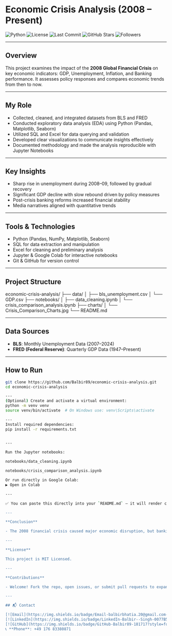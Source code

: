 # Economic Crisis Analysis (2008 – Present)

![Python](https://img.shields.io/badge/python-3.8-blue)
![License](https://img.shields.io/badge/license-MIT-green)
![Last Commit](https://img.shields.io/github/last-commit/Balbir89/economic-crisis-analysis)
![GitHub Stars](https://img.shields.io/github/stars/Balbir89/economic-crisis-analysis?style=social)
![Followers](https://img.shields.io/github/followers/Balbir89?style=social)

---

## Overview  
This project examines the impact of the **2008 Global Financial Crisis** on key economic indicators: GDP, Unemployment, Inflation, and Banking performance. It assesses policy responses and compares economic trends from then to now.

---

## My Role  
- Collected, cleaned, and integrated datasets from BLS and FRED  
- Conducted exploratory data analysis (EDA) using Python (Pandas, Matplotlib, Seaborn)  
- Utilized SQL and Excel for data querying and validation  
- Developed clear visualizations to communicate insights effectively  
- Documented methodology and made the analysis reproducible with Jupyter Notebooks  

---

## Key Insights  
- Sharp rise in unemployment during 2008–09, followed by gradual recovery  
- Significant GDP decline with slow rebound driven by policy measures  
- Post-crisis banking reforms increased financial stability  
- Media narratives aligned with quantitative trends  

---

## Tools & Technologies  
- Python (Pandas, NumPy, Matplotlib, Seaborn)  
- SQL for data extraction and manipulation  
- Excel for cleaning and preliminary analysis  
- Jupyter & Google Colab for interactive notebooks  
- Git & GitHub for version control  

---

## Project Structure  
economic-crisis-analysis/
├── data/
│ ├── bls_unemployment.csv
│ └── GDP.csv
├── notebooks/
│ ├── data_cleaning.ipynb
│ └── crisis_comparison_analysis.ipynb
├── charts/
│ └── Crisis_Comparison_Charts.jpg
└── README.md

---

## Data Sources  
- **BLS**: Monthly Unemployment Data (2007–2024)  
- **FRED (Federal Reserve)**: Quarterly GDP Data (1947–Present)  

---

## How to Run

```bash
git clone https://github.com/Balbir89/economic-crisis-analysis.git
cd economic-crisis-analysis

---
(Optional) Create and activate a virtual environment:
python -m venv venv
source venv/bin/activate  # On Windows use: venv\Scripts\activate

---
Install required dependencies:
pip install -r requirements.txt


---

Run the Jupyter notebooks:

notebooks/data_cleaning.ipynb

notebooks/crisis_comparison_analysis.ipynb

Or run directly in Google Colab:
▶️ Open in Colab

---

✅ You can paste this directly into your `README.md` — it will render cleanly with code sections properly enclosed. Let me know if you'd like to include badges or add a GIF/screenshot!

---

**Conclusion**

- The 2008 financial crisis caused major economic disruption, but banking reforms and policy interventions supported recovery and improved system resilience. Quantitative data aligns well with media reports.

---

**License**

This project is MIT Licensed.

---

**Contributions**

- Welcome! Fork the repo, open issues, or submit pull requests to expand analyses or datasets.

---

## 📬 Contact

[![Email](https://img.shields.io/badge/Email-balbirbhatia.20@gmail.com-D14836?style=for-the-badge&logo=gmail&logoColor=white)](mailto:balbirbhatia.20@gmail.com)  
[![LinkedIn](https://img.shields.io/badge/LinkedIn-Balbir--Singh-0077B5?style=for-the-badge&logo=linkedin&logoColor=white)](https://www.linkedin.com/in/balbir-finance-investment-berlin)  
[![GitHub](https://img.shields.io/badge/GitHub-Balbir89-181717?style=for-the-badge&logo=github&logoColor=white)](https://github.com/Balbir89)  
📞 **Phone**: +49 176 83380871


